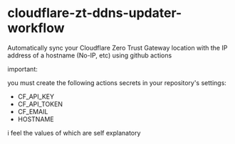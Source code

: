 # cloudflare-zt-ddns-updater-workflow
Automatically sync your Cloudflare Zero Trust Gateway location with the IP address of a hostname (No-IP, etc) using github actions

important:

you must create the following actions secrets in your repository's settings:

- CF_API_KEY
- CF_API_TOKEN
- CF_EMAIL
- HOSTNAME

i feel the values of which are self explanatory
